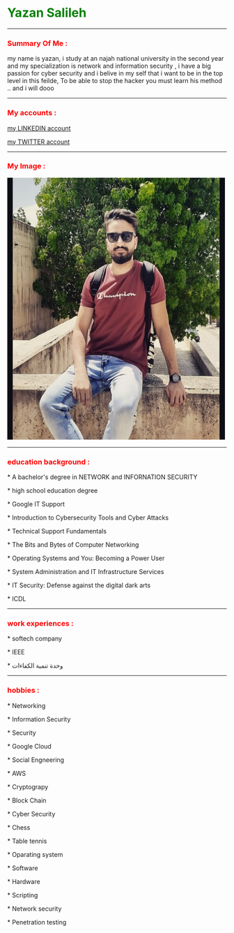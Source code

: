 

<head>
   <link rel="yazancss" href="yazan.css">

</head>
<body>

<h1 title="don't prolong on me " style="color:green;">Yazan Salileh</h1>
<hr>
<h3 title="outline" title="" style="color:red;">Summary Of Me : </h3>
<p> my name is yazan, i study at an najah national university
 in the second year and my specialization
 is network and information security ,
 i have a big passion for cyber security 
 and i belive in my self that i want to be in the top level in this feilde,
 To be able to stop the hacker you must learn his method .. and i will dooo</p>
<hr>


<h3 title="Explore me " style="color:red;">My accounts :</h3>
<p><a href="https://www.linkedin.com/in/yazan-salileh-2954381b2/"> my LINKEDIN account</a></p>

<p><a href="https://twitter.com/yazansalileh"> my TWITTER account</a></p>
<hr>
<h3 title="pleasure your eyes " style="color:red;"> My Image : </h3>
<img src="119517263_2822506641319441_5874867198165043417_n.jpg" width="500" height="600">
<hr>
<h3 title="Certificate Obtained " style="color:red;">education background : </h3>
<p> * A bachelor's degree in NETWORK and 
INFORNATION SECURITY </p>
<p> * high school education degree </p>
<p> * Google IT Support </p>
<p> * Introduction to Cybersecurity Tools and Cyber Attacks</p>
<p> * Technical Support Fundamentals</p>
<p> * The Bits and Bytes of Computer Networking </p>
<p> * Operating Systems and You: Becoming a Power User </p>
<p> * System Administration and IT Infrastructure Services </p>
<p> * IT Security: Defense against the digital dark arts </p>
<p>* ICDL </p>

<hr>
<h3 title="or volunteer in " style="color:red;"> work experiences :</h3>
<p> * softech company</p>
<p> * IEEE </p>
<p> * وحدة تنمية الكفاءات </p> 
<hr>
<h3 title="Enrich Yourself" style="color:red;"> hobbies :</h3>
<p> * Networking</p>
<p> * Information Security</p>
<p> * Security</p>
<p> * Google Cloud</p>
<p> * Social Engneering</p>
<p> * AWS</p>
<p> * Cryptograpy</p>
<p> * Block Chain</p>
<p> * Cyber Security</p>
<p> * Chess</p>
<p> * Table tennis</p>
<p> * Oparating system</p>
<p> * Software</p>
<p> * Hardware</p>
<p> * Scripting</p>
<p> * Network security</p>
<p> * Penetration testing </p>
</body>


